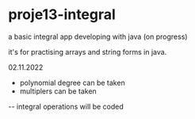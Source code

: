 # proje13-integral
a basic integral app developing with java (on progress)

it's for practising arrays and string forms in java.


02.11.2022
+ polynomial degree can be taken
+ multiplers can be taken

-- integral operations will be coded

